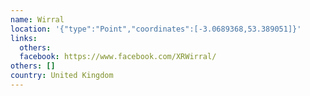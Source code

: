 ```yaml
---
name: Wirral
location: '{"type":"Point","coordinates":[-3.0689368,53.389051]}'
links:
  others: 
  facebook: https://www.facebook.com/XRWirral/
others: []
country: United Kingdom
---
```

